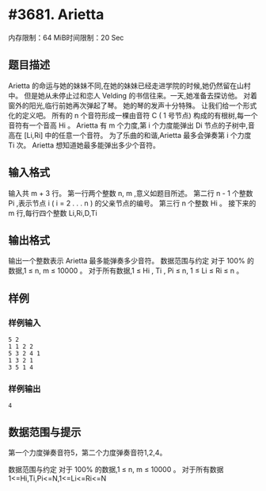 # #3681. Arietta

内存限制：64 MiB时间限制：20 Sec

## 题目描述

Arietta 的命运与她的妹妹不同,在她的妹妹已经走进学院的时候,她仍然留在山村中。
但是她从未停止过和恋人 Velding 的书信往来。一天,她准备去探访他。
对着窗外的阳光,临行前她再次弹起了琴。
她的琴的发声十分特殊。
让我们给一个形式化的定义吧。
所有的 n 个音符形成一棵由音符 C ( 1 号节点) 构成的有根树,每一个音符有一个音高 Hi 。
Arietta 有 m 个力度,第 i 个力度能弹出 Di 节点的子树中,音高在 [Li,Ri] 中的任意一个音符。
为了乐曲的和谐,Arietta 最多会弹奏第 i 个力度 Ti 次。
Arietta 想知道她最多能弹出多少个音符。

## 输入格式

输入共 m + 3 行。
第一行两个整数 n, m ,意义如题目所述。
第二行 n - 1 个整数 Pi ,表示节点 i ( i = 2 . . . n ) 的父亲节点的编号。
第三行 n 个整数 Hi 。
接下来的 m 行,每行四个整数 Li,Ri,D,Ti

## 输出格式

输出一个整数表示 Arietta 最多能弹奏多少音符。
数据范围与约定
对于 100% 的数据,1 &le; n, m &le; 10000 。
对于所有数据,1 &le; Hi , Ti , Pi &le; n, 1 &le; Li &le; Ri &le; n 。

## 样例

### 样例输入

    
    5 2
    1 1 2 2
    5 3 2 4 1
    1 3 2 1
    3 5 1 4
    
    

### 样例输出

    
    4
    
    

## 数据范围与提示

第一个力度弹奏音符5，第二个力度弹奏音符1,2,4。 

数据范围与约定
对于 100% 的数据,1 &le; n, m &le; 10000 。
对于所有数据1<=Hi,Ti,Pi<=N,1<=Li<=Ri<=N
 
 

